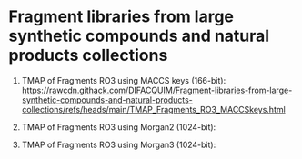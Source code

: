 # Fragment libraries from large synthetic compounds and natural products collections

1. TMAP of Fragments RO3 using MACCS keys (166-bit):
https://rawcdn.githack.com/DIFACQUIM/Fragment-libraries-from-large-synthetic-compounds-and-natural-products-collections/refs/heads/main/TMAP_Fragments_RO3_MACCSkeys.html

2. TMAP of Fragments RO3 using Morgan2 (1024-bit):

3. TMAP of Fragments RO3 using Morgan3 (1024-bit):
